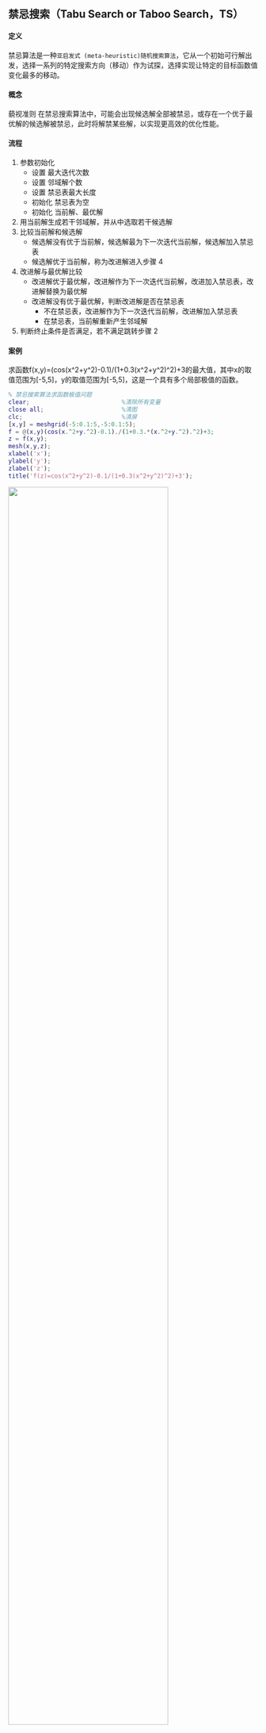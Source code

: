 ## 禁忌搜索（Tabu Search or Taboo Search，TS）
#### 定义
禁忌算法是一种`亚启发式 (meta-heuristic)随机搜索算法`，它从一个初始可行解出发，选择一系列的特定搜索方向（移动）作为试探，选择实现让特定的目标函数值变化最多的移动。
#### 概念
藐视准则
在禁忌搜索算法中，可能会出现候选解全部被禁忌，或存在一个优于最优解的候选解被禁忌，此时将解禁某些解，以实现更高效的优化性能。
#### 流程
1. 参数初始化
   - 设置 最大迭代次数
   - 设置 邻域解个数
   - 设置 禁忌表最大长度
   - 初始化 禁忌表为空
   - 初始化 当前解、最优解
2. 用当前解生成若干邻域解，并从中选取若干候选解
3. 比较当前解和候选解
   - 候选解没有优于当前解，候选解最为下一次迭代当前解，候选解加入禁忌表
   - 候选解优于当前解，称为改进解进入步骤 4
4. 改进解与最优解比较
    - 改进解优于最优解，改进解作为下一次迭代当前解，改进加入禁忌表，改进解替换为最优解
    - 改进解没有优于最优解，判断改进解是否在禁忌表
      - 不在禁忌表，改进解作为下一次迭代当前解，改进解加入禁忌表
      - 在禁忌表，当前解重新产生邻域解 
5. 判断终止条件是否满足，若不满足跳转步骤 2

#### 案例
求函数f(x,y)=(cos(x^2+y^2)-0.1)/(1+0.3(x^2+y^2)^2)+3的最大值，其中x的取值范围为[-5,5]，y的取值范围为[-5,5]，这是一个具有多个局部极值的函数。
```MATLAB
% 禁忌搜索算法求函数极值问题 
clear;                          %清除所有变量
close all;                      %清图
clc;                            %清屏
[x,y] = meshgrid(-5:0.1:5,-5:0.1:5);
f = @(x,y)(cos(x.^2+y.^2)-0.1)./(1+0.3.*(x.^2+y.^2).^2)+3;
z = f(x,y);
mesh(x,y,z);
xlabel('x');
ylabel('y');
zlabel('z');
title('f(z)=cos(x^2+y^2)-0.1/(1+0.3(x^2+y^2)^2)+3');
```

<img src="./images/TS1.jpg" width="80%"> 

```MATLAB
% 初始化 
clear  ;                        %清除所有变量
clc;                              %清屏
xu = 5;                             %上界
xl = -5;                            %下界
L = randi([5 11],1,1);              %禁忌长度取5,11之间的随机数
Ca = 5;                             %邻域解个数
Gmax = 200;                         %禁忌算法的最大迭代次数；
w = 1;                              %自适应权重系数
tabu = [];                          %禁忌表
x0 = rand(1,2)*(xu-xl) + xl;        %随机产生初始解
% key 储存最优解 value 储存最优值 
bestsofar.key = x0;                 %最优解
xnow(1).key = x0;                   %当前解
bestsofar.value = func2(bestsofar.key); % 最优解值    
xnow(1).value=func2(xnow(1).key);   % 当前解值
g = 1;
while g < Gmax
    % 产生 Ca 个邻域解
    x_near=[];                     %邻域解
    w=w*0.998;
    for i=1:Ca
        x_temp = xnow(g).key;
        x1 = x_temp(1);
        x2 = x_temp(2);
        x_near(i,1) = x1 + (2*rand-1) * w * (xu-xl);
        % 边界条件处理
        % 边界吸收
        if x_near(i,1)<xl
            x_near(i,1)=xl;
        end
        if x_near(i,1)>xu
            x_near(i,1)=xu;
        end
        x_near(i,2)=x2 + (2*rand-1) * w * (xu-xl);
        % 边界条件处理
        % 边界吸收
        if x_near(i,2)<xl
            x_near(i,2)=xl;
        end
        if x_near(i,2)>xu
            x_near(i,2)=xu;
        end
        % 计算邻域解点的函数值 
        fitvalue_near(i)=func2(x_near(i,:)); 
    end

    % 最优邻域解为候选解 
    temp = find(fitvalue_near == max(fitvalue_near));
    candidate(g).key=x_near(temp,:);
    candidate(g).value=func2(candidate(g).key);
    % 候选解和当前解的评价函数差 
    delta1 = candidate(g).value - xnow(g).value; 
    % 候选解和目前最优解的评价函数差 
    delta2 = candidate(g).value - bestsofar.value;    
    % 候选解并没有改进解，把候选解赋给下一次迭代的当前解 
    if delta1 <= 0   
        xnow(g+1).key = candidate(g).key;
        xnow(g+1).value = func2(xnow(g).key);
        % 更新禁忌表 
        tabu=[tabu;xnow(g+1).key];
        % 超出禁忌长度 清空最早进禁忌表的值
        if size(tabu,1) > L  
            tabu(1,:)=[];
        end
        g = g + 1;                 %更新禁忌表后，迭代次数自增1
    % 如果相对于当前解有改进，则应与目前最优解比较 
    elseif delta2 > 0            %候选解比目前最优解优
        % 把改进解赋给下一次迭代的当前解 
        xnow(g+1).key=candidate(g).key;
        xnow(g+1).value=func2(xnow(g+1).key);
        % 更新禁忌表 
        tabu=[tabu;xnow(g+1).key];
        if size(tabu,1)>L
            tabu(1,:)=[];
        end
        % 把改进解赋给下一次迭代的目前最优解
        % 包含藐视准则
        bestsofar.key=candidate(g).key;
        bestsofar.value=func2(bestsofar.key);
        g = g + 1;                %更新禁忌表后，迭代次数自增1
    else
        % 判断改进解在禁是否在禁忌表里 
        [M,N] = size(tabu);
        r = 0;
        for m=1:M
            if candidate(g).key(1)==tabu(m,1) && candidate(g).key(2) == tabu(m,1)
                r=1;
            end
        end
        if  r==0
            % 改进解不在禁忌表里，把改进解赋给下一次迭代的当前解
            xnow(g+1).key=candidate(g).key;
            xnow(g+1).value=func2(xnow(g+1).key);
            % 更新禁忌表 
            tabu=[tabu;xnow(g).key];
            if size(tabu,1)>L
                tabu(1,:)=[];
            end
            g = g + 1;               %更新禁忌表后，迭代次数自增1
        else
            % 如果改进解在禁忌表里，用当前解重新产生邻域解 
            xnow(g).key=xnow(g).key;
            xnow(g).value=func2(xnow(g).key);
        end
    end
    trace(g)=func2(bestsofar.key);
end
fprintf("%f,%f,%f\n",bestsofar.key(1),bestsofar.key(2),bestsofar.value)        %最优变量及最优值
figure;
plot(trace);
xlabel('迭代次数');
ylabel('目标函数值');
title('搜索过程最优值曲线');

function y=func2(x)
y=(cos(x(1)^2+x(2)^2)-0.1)/(1+0.3*(x(1)^2+x(2)^2)^2)+3;
end
```

<img src="./images/TS2.jpg" width="80%"> 


#### 思考
- [ ] 初始化参数的选择(禁忌表长度，当前解的初始化)？
- [ ] 当前解产生邻域解(邻域解个数，自适应权重因子)？
- [ ] 邻域解产生候选解？
- [ ] 适应度函数？
- [ ] 藐视准则和特赦原则？
- [ ] 终止条件(最大迭代次数、单个对象最大禁忌频率、偏离阈值等)？
- [ ] 与其他优化算法相结合？
- [x] 本文更新在 2022-8-21 18:30